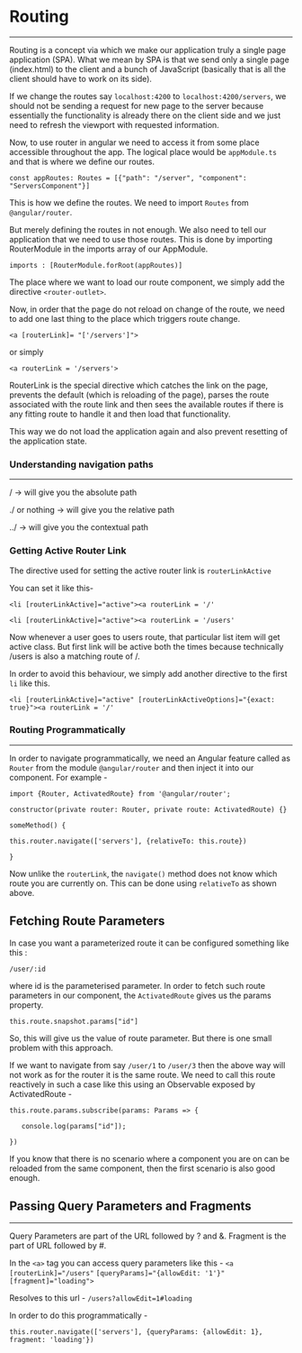 # Routing
---

Routing is a concept via which we make our application truly a single page application (SPA). What we mean by SPA is that we send only a single page (index.html) to the client and a bunch of JavaScript (basically that is all the client should have to work on its side).

If we change the routes say `localhost:4200` to `localhost:4200/servers`, we should not be sending a request for new page to the server because essentially the functionality is already there on the client side and we just need to refresh the viewport with requested information.

Now, to use router in angular we need to access it from some place accessible throughout the app. The logical place would be `appModule.ts` and that is where we define our routes.

`const appRoutes: Routes = [{"path": "/server", "component": "ServersComponent"}]`

This is how we define the routes. 
We need to import `Routes` from `@angular/router`.

But merely defining the routes in not enough. We also need to tell our application that we need to use those routes. This is done by importing RouterModule in the imports array of our AppModule.

`imports : [RouterModule.forRoot(appRoutes)]`

The place where we want to load our route component, we simply add the directive 
`<router-outlet>`.

Now, in order that the page do not reload on change of the route, we need to add one last thing to the place which triggers route change.

`<a [routerLink]= "['/servers']">`

or simply

`<a routerLink = '/servers'>`

RouterLink is the special directive which catches the link on the page, prevents the default (which is reloading of the page), parses the route associated with the route link and then sees the available routes if there is any fitting route to handle it and then load that functionality.

This way we do not load the application again and also prevent resetting of the application state.

### Understanding navigation paths
---
/ -> will give you the absolute path

./ or nothing -> will give you the relative path

../ -> will give you the contextual path

### Getting Active Router Link

The directive used for setting the active router link is `routerLinkActive`

You can set it like this- 

`<li [routerLinkActive]="active"><a routerLink = '/'`

`<li [routerLinkActive]="active"><a routerLink = '/users'`

Now whenever a user goes to users route, that particular list item will get active class. But first link will be active both the times because technically /users is also a matching route of /.

In order to avoid this behaviour, we simply add another directive to the first `li` like this.

`<li [routerLinkActive]="active" [routerLinkActiveOptions]="{exact: true}"><a routerLink = '/'`

### Routing Programmatically
---
In order to navigate programmatically, we need an Angular feature called as `Router` from the module `@angular/router` and then inject it into our component.
For example - 

`import {Router, ActivatedRoute} from '@angular/router';`

`constructor(private router: Router, private route: ActivatedRoute) {}`

`someMethod() {`

`this.router.navigate(['servers'], {relativeTo: this.route})`

`}`

Now unlike the `routerLink`, the `navigate()` method does not know which route you are currently on. This can be done using `relativeTo` as shown above.

## Fetching Route Parameters

In case you want a parameterized route it can be configured something like this :

`/user/:id`

where id is the parameterised parameter. In order to fetch such route parameters in our component, the `ActivatedRoute` gives us the params property.

`this.route.snapshot.params["id"]`

So, this will give us the value of route parameter. But there is one small problem with this approach.

If we want to navigate from say
`/user/1` to `/user/3` then the above way will not work as for the router it is the same route. We need to call this route reactively in such a case like this using an Observable exposed by ActivatedRoute -

`this.route.params.subscribe(params: Params => {`
 
 `   console.log(params["id"]);`

`})`

If you know that there is no scenario where a component you are on can be reloaded from the same component, then the first scenario is also good enough.

## Passing Query Parameters and Fragments
---
Query Parameters are part of the URL followed by ? and &.
Fragment is the part of URL followed by #.

In the `<a>` tag you can access query parameters like this -
`<a [routerLink]="/users"`
`[queryParams]="{allowEdit: '1'}"`
`[fragment]="loading">`

Resolves to this url - `/users?allowEdit=1#loading`

In order to do this programmatically -

`this.router.navigate(['servers'], {queryParams: {allowEdit: 1}, fragment: 'loading'})`